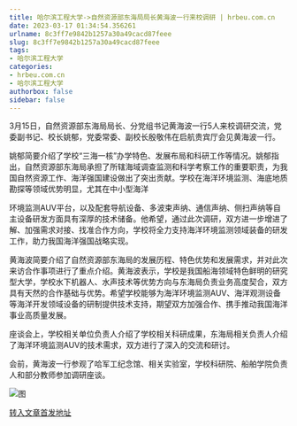 ```yaml
---
title: 哈尔滨工程大学->自然资源部东海局局长黄海波一行来校调研 | hrbeu.com.cn
date: 2023-03-17 01:34:54.356261
urlname: 8c3ff7e9842b1257a30a49cacd87feee
slug: 8c3ff7e9842b1257a30a49cacd87feee
tags: 
- 哈尔滨工程大学
categories:
- hrbeu.com.cn
- 哈尔滨工程大学
authorbox: false
sidebar: false
---
```

3月15日，自然资源部东海局局长、分党组书记黄海波一行5人来校调研交流，党委副书记、校长姚郁，党委常委、副校长殷敬伟在启航贵宾厅会见黄海波一行。

姚郁简要介绍了学校“三海一核”办学特色、发展布局和科研工作等情况。姚郁指出，自然资源部东海局承担了所辖海域调查监测和科学考察工作的重要职责，为我国自然资源工作、海洋强国建设做出了突出贡献。学校在海洋环境监测、海底地质勘探等领域优势明显，尤其在中小型海洋
<!--more-->
环境监测AUV平台，以及配套导航设备、多波束声纳、通信声纳、侧扫声纳等自主设备研发方面具有深厚的技术储备。他希望，通过此次调研，双方进一步增进了解、加强需求对接、找准合作方向，学校将全力支持海洋环境监测领域装备的研发工作，助力我国海洋强国战略实现。

黄海波简要介绍了自然资源部东海局的发展历程、特色优势和发展需求，并对此次来访合作事项进行了重点介绍。黄海波表示，学校是我国船海领域特色鲜明的研究型大学，学校水下机器人、水声技术等优势方向与东海局负责业务高度契合，双方具有天然的合作基础与优势。希望学校能够为海洋环境监测AUV、海洋观测设备等海洋开发领域设备的研制提供技术支持，期望双方加强合作、携手推动我国海洋事业高质量发展。

座谈会上，学校相关单位负责人介绍了学校相关科研成果，东海局相关负责人介绍了海洋环境监测AUV的技术需求，双方进行了深入的交流和研讨。

会前，黄海波一行参观了哈军工纪念馆、相关实验室，学校科研院、船舶学院负责人和部分教师参加调研座谈。

![图](http://gongxue.cn/__local/C/C8/88/4B16AB6ED3E64F7FE7ED8D420B7_EC498384_1F653.jpg)

[转入文章首发地址](http://gongxue.cn/info/1141/74859.htm)